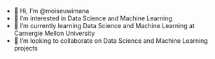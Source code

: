 - 👋 Hi, I’m @moiseuwimana
- 👀 I’m interested in Data Science and Machine Learning
- 🌱 I’m currently learning Data Science and Machine Learning at Carnergie Mellon University
- 💞️ I’m looking to collaborate on Data Science and Machine Learning projects

<!---
moiseuwimana/moiseuwimana is a ✨ special ✨ repository because its `README.md` (this file) appears on your GitHub profile.
You can click the Preview link to take a look at your changes.
--->
